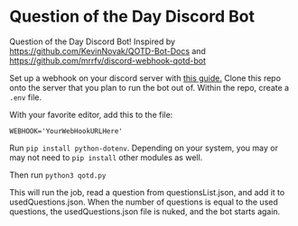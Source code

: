 # Question of the Day Discord Bot

Question of the Day Discord Bot! Inspired by https://github.com/KevinNovak/QOTD-Bot-Docs and https://github.com/mrrfv/discord-webhook-qotd-bot

Set up a webhook on your discord server with [this guide.](https://support.discord.com/hc/en-us/articles/228383668-Intro-to-Webhooks)
Clone this repo onto the server that you plan to run the bot out of. Within the repo, create a `.env` file.

With your favorite editor, add this to the file:
```
WEBHOOK='YourWebHookURLHere'
```

Run `pip install python-dotenv`. Depending on your system, you may or may not need to `pip install` other modules as well.

Then run 
`python3 qotd.py`

This will run the job, read a question from questionsList.json, and add it to usedQuestions.json.  When the number of questions is equal to the used questions, the usedQuestions.json file is nuked, and the bot starts again.
